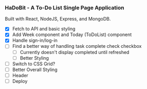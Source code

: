 ### HaDoBit - A To-Do List Single Page Application
Built with React, NodeJS, Express, and MongoDB.

* [X] Fetch to API and basic styling
* [X] Add Week component and Today (ToDoList) component
* [X] Handle sign-in/log-in
* [ ] Find a better way of handling task complete check checkbox
  * [ ] Currently doesn't display completed until refreshed
  * [ ] Better Styling
* [ ] Switch to CSS Grid?
* [ ] Better Overall Styling
* [ ] Header
* [ ] Deploy
